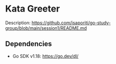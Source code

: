 
# Kata Greeter
Description: https://github.com/isaporiti/go-study-group/blob/main/session1/README.md

## Dependencies
* Go SDK v1.18: https://go.dev/dl/
